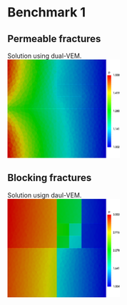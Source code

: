 # Benchmark 1

## Permeable fractures
Solution using dual-VEM. <br>
<img src="vem_permeable.png" alt="VEM"  width="50%"/>

## Blocking fractures
Solution usign daul-VEM. <br>
<img src="vem_blocking.png" alt="VEM"  width="50%"/>

